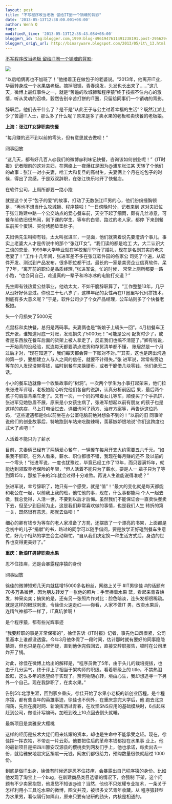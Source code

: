 ```yaml
--- 
layout: post 
title: "不写程序改当老板 留给IT圈一个销魂的背影" 
date: '2013-05-13T12:38:00.001+08:00' 
author: Wenh Q
tags:
modified\_time: '2013-05-13T12:38:43.084+08:00' 
blogger\_id: tag:blogger.com,1999:blog-4961947611491238191.post-2956294096907219086
blogger\_orig\_url: http://binaryware.blogspot.com/2013/05/it\_13.html
--- 
```

[不写程序改当老板
留给IT圈一个销魂的背影](http://www.oschina.net/news/40449/programmer-turn-to-boss):

![](http://static.oschina.net/uploads/img/201305/13110100_Vx8C.png)

“以后咱俩再也不加班了！”他搂着正在做包子的老婆说。“2013年，他离开IT业，华丽转身成一个水果店老板。摘掉眼镜，青春焕发，头发也长出来了……”这几天，微博上最红事件之一，就是“苦逼的攻城狮和程序猿”终于按捺不住内心的激情，听从灵魂的召唤，毅然告别辛苦打拼的IT圈，只留给同事们一个销魂的背影。

辞职后，他们去干什么了？是不是“从此王子与公主过着幸福的生活”？既然江湖上少了苦逼IT人士，那么多了什么呢？原来是多了卖水果的老板和卖快餐的老板娘。

**上海：张江IT女辞职卖快餐**

“每月赚的还不到以前的零头，但有意思就去做呗！”

网事回放

“这几天，都有好几百人@我们的微博@利味记快餐，咨询该如何创业呢！”《IT时报》记者眼前的这对夫妇，在网络上一夜爆红是因为@浦东张江某
天转了个他们的故事：张江一对小夫妻，哈工大和复旦的高材生，夫妻俩上个月在吃包子的时候，得出了灵感，于是双双辞职，在张江快乐地开了快餐店。

在软件公司，上厕所都要一路小跑

就是这个关于“包子的爱”的故事，打动了无数张江IT男的心，他们纷纷捶胸顿足，“再也不想当什么攻城狮、程序猿啦！”一日傍晚时分，记者来到
这对夫妇位于张江路建中路一个公交站点的爱心餐车前，天空下起了细雨，颇有几丝凉意，可餐车前依旧很热闹，刚下课的学生、等车的白领、路过的老人家，都停
下来到餐车前买个蛋饼、买份烤肠垫垫肚子。

夫妇俩先生叫卿有钱，太太叫张进军，一见面，他们就笑着说先要澄清个事儿，事实上老婆大人才是传说中的那个“张江IT女”。“我们读的都是哈工
大，大二认识大三谈的恋爱，1999年大学毕业就在学校餐厅举行了婚礼，现在是名副其实的老夫老妻了！”工作十几年间，张进军差不多在张江软件园的各家公
司兜了个遍，从软件开发、测试到产品发布，很多职位都干过。最长的一家是美资企业信真软件，呆了7年，“离开前的职位是品质经理，”张进军说，忙的时候，
常常上厕所都要一路小跑，“也会问自己，难道真的一辈子和冷冰冰的电脑打交道？”

先生卿有钱热爱公益事业，他劝太太，不如干脆辞职算了，“工作整整13年，几乎从没好好休息过。你也三十七八岁了，这样年纪的女性再在IT圈里写代码拼技术，到底有多大意义呢？”于是，软件公司少了个女产品经理，公车站则多了个快餐老板娘。

头一个月损失了5000元

点鼠标和卖快餐，总归是两码事。夫妻俩也是“新娘子上轿头一回”。4月初餐车正式开张，谁知道月底一对账，发现损失了5000元！“可能是公司
配货时少了，或者是东西放在餐车后面的货架上被人拿走了，反正我们也搞不清楚了。”卿有钱说，一开始真的没经验，就连每天都要清点进货和存货清单都不懂，
账居然是一个月过后才对，“现在知道了，我们每天都会算一下账对不对。”“其实，这也是跨出沟通的第一步，要想建立人与人之间的信任，就要不计得失。”张
进军说，常常有旁边等车的人发现没带零钱，临时到餐车来换硬币，或者干脆借几块零钱，他们绝无二话。

小小的餐车边就像一个收集故事的“树洞”。一次两个学生为小事打起架来，他们拉来张进军评理，老板娘耐心听完他们各自的说辞，认真分析前因后
果，最后两个孩子勾肩搭背乘车走了。又有一次，一个妈妈带着女儿等车，顺便买了个手抓饼，张进军见她愁眉不展，原来是小女孩生病了，张进军想起以前有朋友
的孩子也是这样的病症，马上打电话过去，详细询问了药方、治疗方案等，再告诉这位妈妈，“这些遭遇都是你以前坐在办公室电脑前绝对想象不到的！”以前的旧
同事听说他们的创业故事后，特地跑到车站来吃酸辣粉，羡慕嫉妒恨地说“你们这跨度也忒大了点吧！”

人活着不能只为了薪水

目前，夫妻俩已经有了两辆爱心餐车，一辆餐车每月开支大约需要五六千元。“如果我不辞职，在外人看来，薪水、职位都很不错，我现在每月赚的还不
及以前的一个零头！”张进军说，一度也犹豫过，毕竟已经工作了13年，而只要满15年，就能达到领取养老保险的年限，“但人活着不能只为了薪水，要是人一
辈子只为了等到第15年，那接下来的2年就会过得十分难熬。再说人生谁能说得准呢？”

张进军说，幸亏辞职了，她只有一个感受，就是“值”！“最大的变化就是每天都能和老公在一起，以前我上我的班，他忙他的事，现在，什么事都能两
个人一起去做，我总觉得，人活一世，不要到以后才后悔。虽然我们不能保证会一直卖快餐卖下去，但至少到目前为止，这是我们非常喜欢做的事情，也是我们人生
转折的第一关，既然很有意思，那就去做呗！”

细心的卿有钱专为等车的老人家准备了方凳，还摆放了一个漂亮的书架，上面都是念初中的儿子“捐献”的书，路过的同学可以随手借阅，要是放学正好碰到餐车生意忙，好几个相熟的学生会主动帮忙。“自从我们决定换一种生活方式后，身边的世界也变得更美好了。”

**重庆：新浪IT男辞职卖水果**

忍不住技痒，还是会暴露程序猿的身份

网事回放

徐佳的微博短短几天内就猛增15000多名粉丝，网络上关于
#IT男徐佳
#的话题有70多万条微博，因为朋友转发了一张他的照片：手里捧着水果
篮，看起来青春焕发，神采奕奕；搞笑的是，还有另一张照片作对比：脸色暗淡，连头发都很稀疏。就是这样的眼球刺激，令徐佳火速走红——你看，人家不做IT
男，改卖水果后，连精气神都不一样了，IT真坑爹啊！

是个程序猿，都有些光辉事迹

“我要辞职的事是非常保密的”，徐佳告诉《IT时报》记者，事先他口风很紧，公司里基本上谁都没透露。今年3月他休假了一段时间，估计那时就有要好的同事隐隐猜测，但也只是在心里怀疑，直到他休完假回去，直接交辞职报告，顿时在公司里炸开了锅。

对此，徐佳在微博上给出的解释是，“程序员做了5年，由于头儿的栽培提拔，也由于几分运气，终于评上了相当于架构师的职级。看着职级上的
title，不禁热泪盈眶，这么多年的愿望终于实现了。奈何物随心转，境由心生，我却想追寻一下另外一个自己。现在我辞职了，在卖水果。”

告别5年北漂生涯，回到家乡重庆，徐佳开始了水果小老板的新创业历程。是个程序猿，都有些当年的英雄事迹，徐佳也不例外，在重庆念完大学后，他
跑去北京闯荡，先后在魔时网、新浪挥洒过青春，在攻坚SNS应用的基础模块时，6点起床赶到公司，做设计写编码，加班到晚上10点回去倒头就睡。

最新项目是卖雅安大樱桃

这样的经历是技术大佬们用来炫耀的资本，却也是生命中不能承受之轻。现在，徐佳挥一挥衣袖，不带走一片云彩。他要把往后的革命本钱都投在水果事
业上。他的最新项目是把四川雅安汉源县的樱桃卖到网友们手上，他也承诺，每卖出去一份，就给雅安地震灾区捐献一元钱。网友们都很给力，预购数量很快就超过
1000份。

到底是做IT出身，徐佳有时候还是忍不住技痒，会暴露出自己程序猿的身份。比如他发现了淘宝上一个bug，在新建商品类目选错的情况下，会强制
下架，这个问题有不少卖家抱怨，他发愁不知该@谁？当然，他也不只炫耀专业技术，一条关于怎样利用小工具吃水果的微博，图文并茂，被很多文艺青年收藏。从
程序猿转型为水果男，看似隔行如隔山，原来只要有钻研的劲头，内核是相通的。
